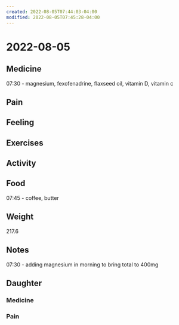 ```yaml
---
created: 2022-08-05T07:44:03-04:00
modified: 2022-08-05T07:45:28-04:00
---
```


# 2022-08-05

## Medicine

07:30 - magnesium, fexofenadrine, flaxseed oil, vitamin D, vitamin c 


## Pain


## Feeling


## Exercises


## Activity


## Food

07:45 - coffee, butter 


## Weight

217.6


## Notes

07:30 - adding magnesium in morning to bring total to 400mg


## Daughter


### Medicine


### Pain
